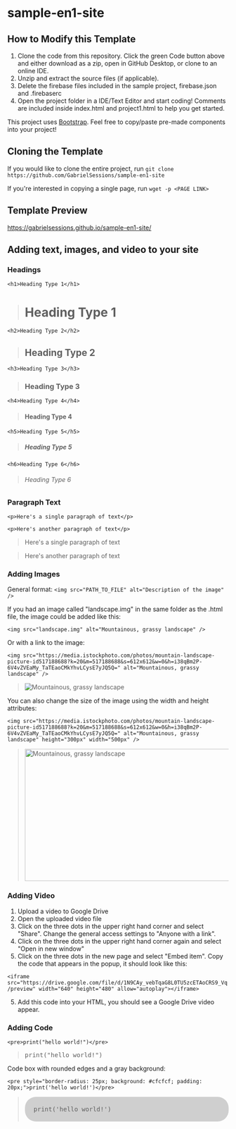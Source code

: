 # sample-en1-site
## How to Modify this Template
1. Clone the code from this repository. Click the green Code button above and either download as a zip, open in GitHub Desktop, or clone to an online IDE.
2. Unzip and extract the source files (if applicable).
3. Delete the firebase files included in the sample project, firebase.json and .firebaserc
4. Open the project folder in a IDE/Text Editor and start coding! Comments are included inside index.html and project1.html to help you get started.

This project uses [Bootstrap](https://getbootstrap.com/). Feel free to copy/paste pre-made components into your project!

## Cloning the Template
If you would like to clone the entire project, run `git clone https://github.com/GabrielSessions/sample-en1-site`

If you're interested in copying a single page, run `wget -p <PAGE LINK>`

## Template Preview
https://gabrielsessions.github.io/sample-en1-site/

## Adding text, images, and video to your site
### Headings
`<h1>Heading Type 1</h1>`
> # Heading Type 1

`<h2>Heading Type 2</h2>`
> ## Heading Type 2

`<h3>Heading Type 3</h3>`
> ### Heading Type 3

`<h4>Heading Type 4</h4>`
> #### Heading Type 4

`<h5>Heading Type 5</h5>`
> ##### Heading Type 5

`<h6>Heading Type 6</h6>`
> ###### Heading Type 6

### Paragraph Text
`<p>Here's a single paragraph of text</p>`

`<p>Here's another paragraph of text</p>`

> Here's a single paragraph of text

> Here's another paragraph of text

### Adding Images
General format: `<img src="PATH_TO_FILE" alt="Description of the image" />`

If you had an image called "landscape.img" in the same folder as the .html file, the image could be added like this:

`<img src="landscape.img" alt="Mountainous, grassy landscape" />`

Or with a link to the image:

`<img src="https://media.istockphoto.com/photos/mountain-landscape-picture-id517188688?k=20&m=517188688&s=612x612&w=0&h=i38qBm2P-6V4vZVEaMy_TaTEaoCMkYhvLCysE7yJQ5Q=" alt="Mountainous, grassy landscape" />`

> <img src="https://media.istockphoto.com/photos/mountain-landscape-picture-id517188688?k=20&m=517188688&s=612x612&w=0&h=i38qBm2P-6V4vZVEaMy_TaTEaoCMkYhvLCysE7yJQ5Q=" alt="Mountainous, grassy landscape" />

You can also change the size of the image using the width and height attributes:

`<img src="https://media.istockphoto.com/photos/mountain-landscape-picture-id517188688?k=20&m=517188688&s=612x612&w=0&h=i38qBm2P-6V4vZVEaMy_TaTEaoCMkYhvLCysE7yJQ5Q=" alt="Mountainous, grassy landscape" height="300px" width="500px" />`

> <img src="https://media.istockphoto.com/photos/mountain-landscape-picture-id517188688?k=20&m=517188688&s=612x612&w=0&h=i38qBm2P-6V4vZVEaMy_TaTEaoCMkYhvLCysE7yJQ5Q=" alt="Mountainous, grassy landscape" height="300px" width="500px" />

### Adding Video
1. Upload a video to Google Drive
2. Open the uploaded video file
3. Click on the three dots in the upper right hand corner and select "Share". Change the general access settings to "Anyone with a link".
3. Click on the three dots in the upper right hand corner again and select "Open in new window"
4. Click on the three dots in the new page and select "Embed item". Copy the code that appears in the popup, it should look like this:

`<iframe src="https://drive.google.com/file/d/1N9CAy_vebTqaG8L0TU5zcETAoCRS9_Vq/preview" width="640" height="480" allow="autoplay"></iframe>`

5. Add this code into your HTML, you should see a Google Drive video appear.

### Adding Code

`<pre>print("hello world!")</pre>`

> <pre>print("hello world!")</pre>

Code box with rounded edges and a gray background:

`<pre style="border-radius: 25px; background: #cfcfcf; padding: 20px;">print('hello world!')</pre>`

> <pre style="border-radius: 25px; background: #cfcfcf; padding: 20px;">print('hello world!')</pre>
